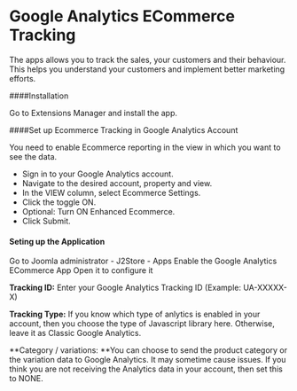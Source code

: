 # Google Analytics ECommerce Tracking

The apps allows you to track the sales, your customers and their behaviour. This helps you understand your customers and implement better marketing efforts.

####Installation

Go to Extensions Manager and install the app.

####Set up Ecommerce Tracking in Google Analytics Account
 
You need to enable Ecommerce reporting in the view in which you want to see the data.

* Sign in to your Google Analytics account.
* Navigate to the desired account, property and view.
* In the VIEW column, select Ecommerce Settings.
* Click the toggle ON.
* Optional: Turn ON Enhanced Ecommerce.
* Click Submit.

#### Seting up the Application

Go to Joomla administrator - J2Store - Apps
Enable the Google Analytics ECommerce App
Open it to configure it

**Tracking ID:** Enter your Google Analytics Tracking ID (Example: UA-XXXXX-X) 

**Tracking Type:** If you know which type of anlytics is enabled in your account, then you choose the type of Javascript library here. Otherwise, leave it as Classic Google Analytics.

**Category / variations: **You can choose to send the product category or the variation data to Google Analytics. It may sometime cause issues. If you think you are not receiving the Analytics data in your account, then set this to NONE.



